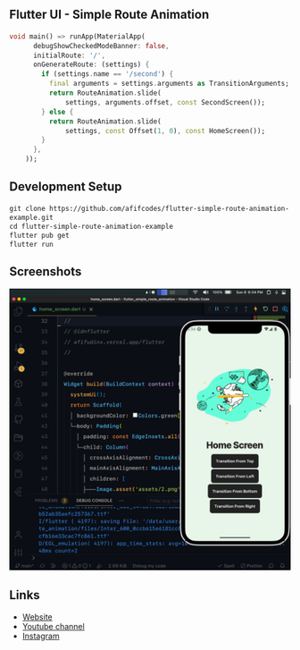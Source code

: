 ## Flutter UI - Simple Route Animation

```dart
void main() => runApp(MaterialApp(
      debugShowCheckedModeBanner: false,
      initialRoute: '/',
      onGenerateRoute: (settings) {
        if (settings.name == '/second') {
          final arguments = settings.arguments as TransitionArguments;
          return RouteAnimation.slide(
              settings, arguments.offset, const SecondScreen());
        } else {
          return RouteAnimation.slide(
              settings, const Offset(1, 0), const HomeScreen());
        }
      },
    ));
```

## Development Setup
```
git clone https://github.com/afifcodes/flutter-simple-route-animation-example.git
cd flutter-simple-route-animation-example
flutter pub get
flutter run
```

## Screenshots
<img src="screenshots/1.png" />

## Links

* [Website](https://afifcodes.vercel.app/flutter)
* [Youtube channel](https://youtube.com/afifcodes)
* [Instagram](https://instagram.com/afifcodes)
